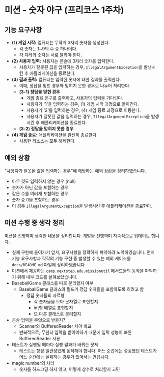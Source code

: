 # 미션 - 숫자 야구 (프리코스 1주차)
## 기능 요구사항

- **(1) 게임 시작:** 컴퓨터는 무작위 3자리 숫자를 생성한다.
  - 각 숫자는 1~9의 수 중 하나이다.
  - 각 자리의 숫자는 서로 달라야 한다.
- **(2) 사용자 입력:** 사용자는 콘솔에 3자리 숫자를 입력한다.
  - 사용자가 잘못된 값을 입력하는 경우, `IllegalArgumentException`을 발생시킨 후 애플리케이션을 종료한다.
- **(3) 결과 출력:** 컴퓨터는 입력한 숫자에 대한 결과를 출력한다.
  - 이때, 정답을 맞힌 경우와 맞히지 못한 경우로 나누어 처리한다.
  - **(3-1) 정답을 맞힌 경우**
    - 게임 종료 문구를 출력하고, 사용자의 입력을 기다린다.
    - 사용자가 '1'을 입력하는 경우, (1) 게임 시작 과정으로 돌아간다.
    - 사용자가 '2'를 입력하는 경우, (4) 게임 종료 과정으로 이동한다.
    - 사용자가 잘못된 값을 입력하는 경우, `IllegalArgumentException`을 발생시킨 후 애플리케이션을 종료한다. 
  - **(3-2) 정답을 맞히지 못한 경우**
- **(4) 게임 종료:** 애플리케이션을 완전히 종료한다.
  - 사용한 리소스는 모두 해제한다.

## 예외 상황
"사용자가 잘못된 값을 입력하는 경우"에 해당하는 예외 상황을 정리하였습니다.
  - 아무 것도 입력하지 않는 경우 (null)
  - 숫자가 아닌 값을 포함하는 경우
  - 같은 수를 여러개 포함하는 경우
  - 숫자 중 0을 포함하는 경우
  - 이 경우 `IllegalArgumentException`을 발생시킨 후 애플리케이션을 종료한다.

## 미션 수행 중 생각 정리

미션을 진행하며 생각한 내용을 정리합니다. 개발을 진행하며 지속적으로 업데이트 합니다.
- 실제 구현에 들어가기 앞서, 요구사항을 정확하게 파악하려 노력하였습니다. 먼저 기능 요구사항과 각각의 기능 구현 중 발생할 수 있는 예외 케이스를 `docs/README.md` 파일에 정리하였습니다.
- 미션에서 제공하는 `camp.nextstep.edu.missionutil` 메서드들의 동작을 파악하기 위해 내부 코드를 살펴보았습니다.
- BaseballGame 클래스를 따로 분리할지 여부
  - BaseballGame 클래스의 필드가 정답 숫자들을 포함하도록 하려고 함
    - 정답 숫자들의 자료형
      - 각 숫자들을 모아 문자열로 표현할지
      - int형 배열로 표현할지
      - 또 다른 클래스로 분리할지
- 콘솔 입력을 무엇으로 받을지?
  - Scanner와 BufferedReader 차이 비교
  - 반복적으로, 무한히 입력을 받아야하기 때문에 입력 성능이 빠른 BufferedReader 사용
- 테스트가 실행될 때마다 실행 결과가 바뀌는 문제
  - 테스트는 항상 일관성있게 동작해야 합니다. 어느 순간에는 성공했던 테스트가 어느 순간에는 실패하는 경우가 있어서는 안됩니다.
- magic number의 처리
  - 숫자를 하드코딩 하지 않고, 어떻게 상수로 처리할지 고민
